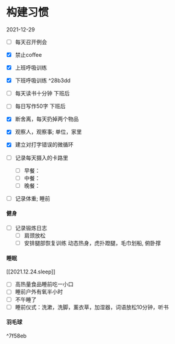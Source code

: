 # 构建习惯

2021-12-29

- [ ] 每天召开例会

- [x] 禁止coffee
- [x] 上班呼吸训练
- [x] 下班呼吸训练 ^28b3dd
- [ ] 每天读书十分钟 下班后
- [ ] 每日写作50字 下班后
- [x] 断舍离，每天扔掉两个物品
- [x] 观察人，观察事; 单位，家里
- [x] 建立对打字错误的微循环

- [ ] 记录每天摄入的卡路里
    - [ ] 早餐：
    - [ ] 中餐：
    - [ ] 晚餐：

- [ ] 记录体重; 睡前

#### 健身

- [ ] 记录锻炼日志
    - [ ] 肩颈放松
    - [ ] 安排腿部恢复训练
        动态热身，虎扑蹬腿，毛巾划船, 俯卧撑
	
#### 睡眠

[[2021.12.24.sleep]]

- [ ] 高热量食品睡前吃一小口
- [ ] 睡前户外有氧半小时
- [ ] 不午睡了
- [ ] 睡前仪式：洗漱，洗脚，薰衣草，加湿器，词语放松10分钟，听书

#### 羽毛球

^7f58eb



